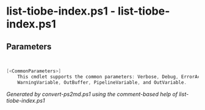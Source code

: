 # list-tiobe-index.ps1 - list-tiobe-index.ps1 


## Parameters
```powershell


[<CommonParameters>]
    This cmdlet supports the common parameters: Verbose, Debug, ErrorAction, ErrorVariable, WarningAction, 
    WarningVariable, OutBuffer, PipelineVariable, and OutVariable.
```

*Generated by convert-ps2md.ps1 using the comment-based help of list-tiobe-index.ps1*
